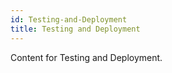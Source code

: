 ```yaml
---
id: Testing-and-Deployment
title: Testing and Deployment
---
```


Content for Testing and Deployment.

